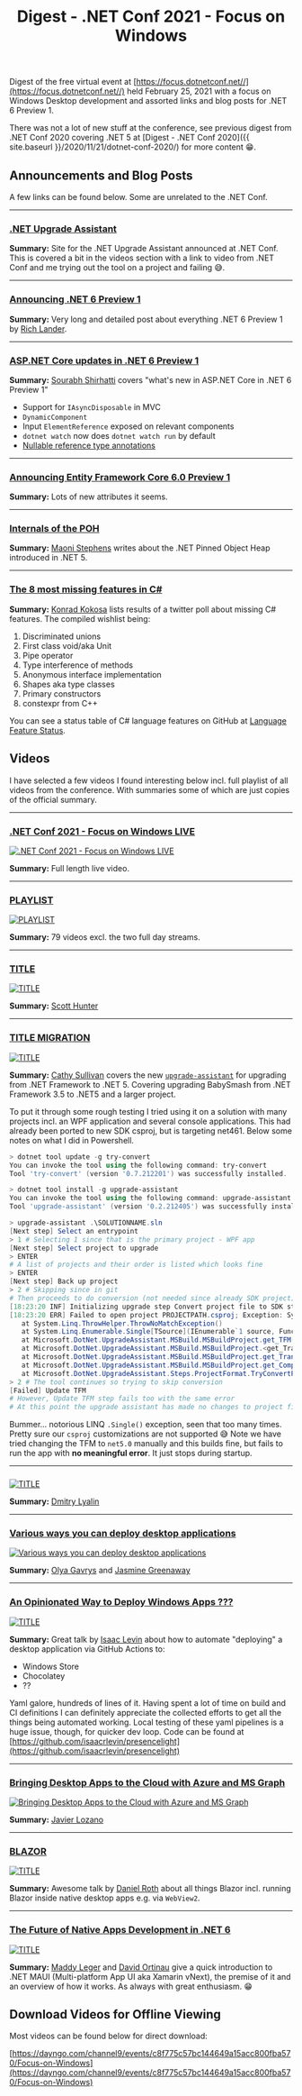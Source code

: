 ﻿---
layout: post
title: Digest - .NET Conf 2021 - Focus on Windows
---

Digest of the free virtual event at 
[https://focus.dotnetconf.net//](https://focus.dotnetconf.net//)
held February 25, 2021 with a focus on Windows Desktop development 
and assorted links and blog posts for .NET 6 Preview 1.

There was not a lot of new stuff at the conference, see previous digest 
from .NET Conf 2020 covering .NET 5 at
[Digest - .NET Conf 2020]({{ site.baseurl }}/2020/11/21/dotnet-conf-2020/)
for more content 😁.

## Announcements and Blog Posts
A few links can be found below. Some are unrelated to the .NET Conf.

***
### [.NET Upgrade Assistant](https://dotnet.microsoft.com/platform/upgrade-assistant)
**Summary:** Site for the .NET Upgrade Assistant announced at .NET Conf. This is
covered a bit in the videos section with a link to video from .NET Conf and me trying out the tool on
a project and failing 😅.

***
### [Announcing .NET 6 Preview 1](https://devblogs.microsoft.com/dotnet/announcing-net-6-preview-1/)
**Summary:**  Very long and detailed post about everything .NET 6 Preview 1 by 
[Rich Lander](https://twitter.com/runfaster2000).

***
### [ASP.NET Core updates in .NET 6 Preview 1](https://devblogs.microsoft.com/aspnet/asp-net-core-updates-in-net-6-preview-1/)
**Summary:** [Sourabh Shirhatti](https://twitter.com/sshirhatti) covers "what's new in ASP.NET Core in .NET 6 Preview 1"

* Support for `IAsyncDisposable` in MVC
* `DynamicComponent`
* Input `ElementReference` exposed on relevant components
* `dotnet watch` now does `dotnet watch run` by default
* [Nullable reference type annotations](https://github.com/aspnet/Announcements/issues/444)

***
### [Announcing Entity Framework Core 6.0 Preview 1](https://devblogs.microsoft.com/dotnet/announcing-entity-framework-core-6-0-preview-1/)
**Summary:** Lots of new attributes it seems.

***
### [Internals of the POH](https://devblogs.microsoft.com/dotnet/internals-of-the-poh/)
**Summary:** [Maoni Stephens](https://twitter.com/maoni0) writes about the .NET Pinned Object Heap
introduced in .NET 5.

***
### [The 8 most missing features in C#](https://tooslowexception.com/the-8-most-missing-features-in-c/)
**Summary:** [Konrad Kokosa](https://twitter.com/konradkokosa) lists results of a twitter poll about
missing C# features. The compiled wishlist being:

1. Discriminated unions
2. First class void/aka Unit
3. Pipe operator
4. Type interference of methods
5. Anonymous interface implementation
6. Shapes aka type classes
7. Primary constructors
8. constexpr from C++

 You can see a status table of C# language features on GitHub at 
 [Language Feature Status](https://github.com/dotnet/roslyn/blob/master/docs/Language%20Feature%20Status.md).


## Videos
I have selected a few videos I found interesting below incl. full
playlist of all videos from the conference. With summaries some of 
which are just copies of the official summary.


***

### [.NET Conf 2021 - Focus on Windows LIVE](https://youtu.be/mZRNjixZEMg)
[![.NET Conf 2021 - Focus on Windows LIVE](https://img.youtube.com/vi/mZRNjixZEMg/0.jpg)](https://youtu.be/mZRNjixZEMg)  

**Summary:** Full length live video.


***
### [PLAYLIST](https://www.youtube.com/playlist?list=PLdo4fOcmZ0oVWop1HEOml2OdqbDs6IlcI)
[![PLAYLIST](https://i.ytimg.com/vi/mS6ykjdOVRg/hqdefault.jpg)](https://www.youtube.com/playlist?list=PLdo4fOcmZ0oVWop1HEOml2OdqbDs6IlcI)

**Summary:** 79 videos excl. the two full day streams.

***
### [TITLE](https://youtu.be/HASH)
[![TITLE](https://img.youtube.com/vi/HASH/0.jpg)](https://youtu.be/HASH)  

**Summary:** [Scott Hunter](https://twitter.com/coolcsh)


***
### [TITLE MIGRATION](https://youtu.be/HASH)
[![TITLE](https://img.youtube.com/vi/HASH/0.jpg)](https://youtu.be/HASH)  

**Summary:** [Cathy Sullivan](https://twitter.com/cathysull) covers the new [`upgrade-assistant`](https://github.com/dotnet/upgrade-assistant)
for upgrading from .NET Framework to .NET 5. Covering upgrading BabySmash from 
.NET Framework 3.5 to .NET5 and a larger project.

To put it through some rough testing I tried using it on a solution with many projects incl. an WPF application
and several console applications. This had already been ported to new SDK csproj, but is targeting net461. 
Below some notes on what I did in Powershell. 

```powershell
> dotnet tool update -g try-convert
You can invoke the tool using the following command: try-convert
Tool 'try-convert' (version '0.7.212201') was successfully installed.

> dotnet tool install -g upgrade-assistant
You can invoke the tool using the following command: upgrade-assistant
Tool 'upgrade-assistant' (version '0.2.212405') was successfully installed.

> upgrade-assistant .\SOLUTIONNAME.sln
[Next step] Select an entrypoint
> 1 # Selecting 1 since that is the primary project - WPF app
[Next step] Select project to upgrade
> ENTER
# A list of projects and their order is listed which looks fine
> ENTER
[Next step] Back up project
> 2 # Skipping since in git
# Then proceeds to do conversion (not needed since already SDK project)
[18:23:20 INF] Initializing upgrade step Convert project file to SDK style
[18:23:20 ERR] Failed to open project PROJECTPATH.csproj; Exception: System.InvalidOperationException: Sequence contains no matching element
   at System.Linq.ThrowHelper.ThrowNoMatchException()
   at System.Linq.Enumerable.Single[TSource](IEnumerable`1 source, Func`2 predicate)
   at Microsoft.DotNet.UpgradeAssistant.MSBuild.MSBuildProject.get_TFM() in /_/src/components/Microsoft.DotNet.UpgradeAssistant.MSBuild/MSBuildProject.cs:line 266
   at Microsoft.DotNet.UpgradeAssistant.MSBuild.MSBuildProject.<get_TransitivePackageReferences>g__GetTransitiveDependencies|26_0() in /_/src/components/Microsoft.DotNet.UpgradeAssistant.MSBuild/MSBuildProject.cs:line 203
   at Microsoft.DotNet.UpgradeAssistant.MSBuild.MSBuildProject.get_TransitivePackageReferences() in /_/src/components/Microsoft.DotNet.UpgradeAssistant.MSBuild/MSBuildProject.cs:line 194
   at Microsoft.DotNet.UpgradeAssistant.MSBuild.MSBuildProject.get_Components() in /_/src/components/Microsoft.DotNet.UpgradeAssistant.MSBuild/MSBuildProject.cs:line 74
   at Microsoft.DotNet.UpgradeAssistant.Steps.ProjectFormat.TryConvertProjectConverterStep.InitializeImpl(IUpgradeContext context) in /_/src/steps/Microsoft.DotNet.UpgradeAssistant.Steps.ProjectFormat/TryConvertProjectConverterStep.cs:line 108
> 2 # The tool continues so trying to skip conversion
[Failed] Update TFM
# However, Update TFM step fails too with the same error
# At this point the upgrade assistant has made no changes to project files
```
Bummer... notorious LINQ `.Single()` exception, seen that too many times. 
Pretty sure our `csproj` customizations are not supported 😅 
Note we have tried changing the TFM to `net5.0` manually and this builds fine, but fails
to run the app with **no meaningful error**. It just stops during startup.

***
### [ ](https://youtu.be/HASH)
[![TITLE](https://img.youtube.com/vi/HASH/0.jpg)](https://youtu.be/HASH)  

**Summary:** [Dmitry Lyalin](https://twitter.com/LyalinDotCom)


***
### [Various ways you can deploy desktop applications](https://youtu.be/HASH)
[![Various ways you can deploy desktop applications](https://img.youtube.com/vi/HASH/0.jpg)](https://youtu.be/HASH)  

**Summary:** [Olya Gavrys](https://twitter.com/oliagavrysh) and [Jasmine Greenaway](https://twitter.com/paladique)

***
### [An Opinionated Way to Deploy Windows Apps ???](https://youtu.be/HASH)
[![TITLE](https://img.youtube.com/vi/HASH/0.jpg)](https://youtu.be/HASH)  

**Summary:** Great talk by [Isaac Levin](https://twitter.com/isaacrlevin) about how to
automate "deploying" a desktop application via GitHub Actions to:

 * Windows Store
 * Chocolatey
 * ??

Yaml galore, hundreds of lines of it. Having spent a lot of time on build and CI definitions 
I can definitely appreciate the collected efforts to get all the things being automated working.
Local testing of these yaml pipelines is a huge issue, though, for quicker dev loop. 
Code can be found at
[https://github.com/isaacrlevin/presencelight](https://github.com/isaacrlevin/presencelight)

***
### [Bringing Desktop Apps to the Cloud with Azure and MS Graph](https://youtu.be/HASH)
[![Bringing Desktop Apps to the Cloud with Azure and MS Graph](https://img.youtube.com/vi/HASH/0.jpg)](https://youtu.be/HASH)  

**Summary:** [Javier Lozano](https://twitter.com/jglocano)


***
### [BLAZOR](https://youtu.be/HASH)
[![TITLE](https://img.youtube.com/vi/HASH/0.jpg)](https://youtu.be/HASH)  

**Summary:** Awesome talk by [Daniel Roth](https://twitter.com/danroth27) about all things Blazor incl.
running Blazor inside native desktop apps e.g. via `WebView2`.


***
### [The Future of Native Apps Development in .NET 6](https://channel9.msdn.com/Events/dotnetConf/Focus-on-Windows/The-Future-of-Native-Apps-Development-in-NET-6)
[![TITLE](https://sec.ch9.ms/ch9/a540/d759221a-5ea9-4512-b7ed-6b8fe883a540/dotNETConfWindowsFutureNativeAppsDevelopmentDotNE_Custom.jpg)](https://channel9.msdn.com/Events/dotnetConf/Focus-on-Windows/The-Future-of-Native-Apps-Development-in-NET-6)

**Summary:** [Maddy Leger](https://twitter.com/maddyleger1) and [David Ortinau](https://twitter.com/davidortinau) 
give a quick introduction to .NET MAUI (Multi-platform App UI aka Xamarin vNext), 
the premise of it and an overview of how it works. As always with great enthusiasm. 😁


## Download Videos for Offline Viewing
Most videos can be found below for direct download:

[https://dayngo.com/channel9/events/c8f775c57bc144649a15acc800fba570/Focus-on-Windows](https://dayngo.com/channel9/events/c8f775c57bc144649a15acc800fba570/Focus-on-Windows)